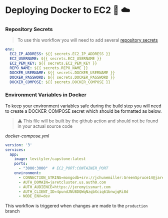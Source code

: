# Deploying Docker to EC2 🐳 ☁️


### Repository Secrets

> To use this workflow you will need to add several [repository secrets](https://docs.github.com/en/actions/security-guides/using-secrets-in-github-actions)

```yaml
env:
  EC2_IP_ADDRESS: ${{ secrets.EC2_IP_ADDRESS }}
  EC2_USERNAME: ${{ secrets.EC2_USERNAME }}
  EC2_PEM_KEY: ${{ secrets.EC2_PEM_KEY }}
  REPO_NAME: ${{ secrets.REPO_NAME }}
  DOCKER_USERNAME: ${{ secrets.DOCKER_USERNAME }}
  DOCKER_PASSWORD: ${{ secrets.DOCKER_PASSWORD }}
  DOCKER_COMPOSE: ${{ secrets.DOCKER_COMPOSE }}
```


### Environment Variables in Docker
To keep your environment variables safe during the build step you will need to create a DOCKER_COMPOSE secret which should be formatted as below. 

> ⚠️ This file will be built by the github action and should not be found in your actual source code

_docker-compose.yml_
```yaml
version: '3'
services:
  app:
    image: levityler/capstone:latest
    ports:
      - "3000:3000"  # EC2_PORT:CONTAINER_PORT
    environment:
      - CONNECTION_STRING=mongodb+srv://jchunemiller:GreenSpruce14@jaretcluster.ezayitq.mongodb.net/Autotune?retryWrites=true&w=majority
      - AUTH_DOMAIN=jaretcluster.us.auth0.com
      - AUTH_AUDIENCE=https://jeremyissmart.com
      - AUTH_CLIENT_ID=4pundJNU8DQWqNzqbXciq61bnwjqRi8d
      - NODE_ENV=dev
```


This workflow is triggered when changes are made to the `production` branch
